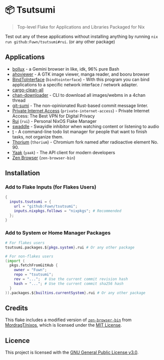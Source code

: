 # 📦 Tsutsumi

> Top-level Flake for Applications and Libraries Packaged for Nix

Test out any of these applications without installing anything by running
`nix run github:Fuwn/tsutsumi#rui`. (or any other package)

## Applications

- [bollux](https://tildegit.org/acdw/bollux) - a Gemini browser in like, idk, 96% pure Bash
- [ahoviewer](https://github.com/ahodesuka/ahoviewer) - A GTK image viewer, manga reader, and booru browser
- [BindToInterface](https://github.com/JsBergbau/BindToInterface) (`bindtointerface`) - With this program you can bind applications to a specific network interface / network adapter.
- [cargo-clean-all](https://github.com/dnlmlr/cargo-clean-all)
- [chan-downloader](https://github.com/nixports/chan-downloader) - CLI to download all images/webms in a 4chan thread
- [git-sumi](https://github.com/welpo/git-sumi) - The non-opinionated Rust-based commit message linter.
- [Private Internet Access](https://www.privateinternetaccess.com/) (`private-internet-access`) - Private Internet Access: The Best VPN for Digital Privacy
- [Rui](https://github.com/Fuwn/rui/) (`rui`) - Personal NixOS Flake Manager
- [swaddle](https://github.com/ATTron/swaddle) - Swayidle inhibitor when watching content or listening to audio
- [t](https://github.com/nixports/t) - A command-line todo list manager for people that want to finish tasks, not organize them.
- [Thorium](https://thorium.rocks/) (`thorium`) - Chromium fork named after radioactive element No. 90.
- [Yaak](https://yaak.app/) (`yaak`) - The API client for modern developers
- [Zen Browser](https://zen-browser.app/) (`zen-browser-bin`)

## Installation

### Add to Flake Inputs (for Flakes Users)

```nix
{
  inputs.tsutsumi = {
    url = "github:Fuwn/tsutsumi";
    inputs.nixpkgs.follows = "nixpkgs"; # Recommended
  };
}
```

### Add to System or Home Manager Packages

```nix
# For flakes users
tsutsumi.packages.${pkgs.system}.rui # Or any other package

# For non-flakes users
(import (
  pkgs.fetchFromGitHub {
    owner = "Fuwn";
    repo = "tsutsumi";
    rev = "...";  # Use the current commit revision hash
    hash = "..."; # Use the current commit sha256 hash
  }
)).packages.${builtins.currentSystem}.rui # Or any other package
```

## Credits

This flake includes a modified version of
[`zen-browser-bin`](https://github.com/MordragT/nixos/blob/master/pkgs/by-name/zen-browser-bin/default.nix)
from [MordragT/nixos](https://github.com/MordragT/nixos), which is licensed
under the [MIT License](https://github.com/MordragT/nixos/blob/master/license).

## Licence

This project is licensed with the [GNU General Public License v3.0](./LICENSE.txt).
